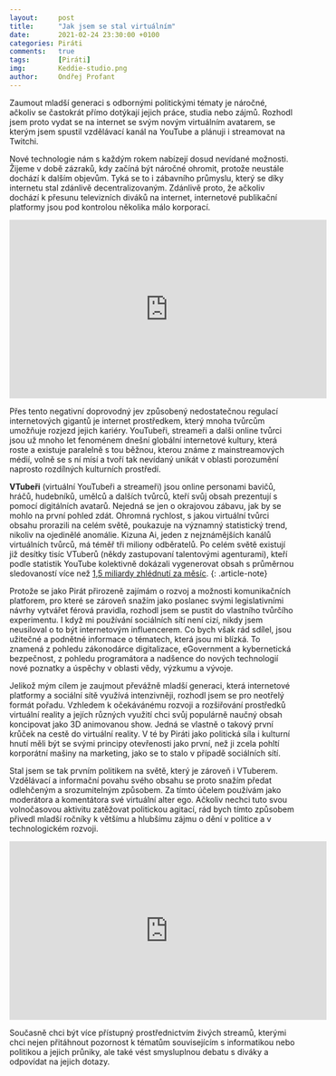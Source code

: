 ```yaml
---
layout:     post
title:      "Jak jsem se stal virtuálním"
date:       2021-02-24 23:30:00 +0100
categories: Piráti
comments:   true
tags:       [Piráti]
img:        Keddie-studio.png
author:     Ondřej Profant
---
```


Zaumout mladší generaci s odbornými politickými tématy je náročné, ačkoliv se častokrát přímo dotýkají jejich práce, studia nebo zájmů. Rozhodl jsem proto vydat se na internet se svým novým virtuálním avatarem, se kterým jsem spustil vzdělávací kanál na YouTube a plánuji i streamovat na Twitchi.

<!--more-->

Nové technologie nám s každým rokem nabízejí dosud nevídané možnosti. Žijeme v době zázraků, kdy začíná být náročné ohromit, protože neustále dochází k dalším objevům. Tyká se to i zábavního průmyslu, který se díky internetu stal zdánlivě decentralizovaným. Zdánlivě proto, že ačkoliv dochází k přesunu televizních diváků na internet, internetové publikační platformy jsou pod kontrolou několika málo korporací.

<iframe width="560" height="315" src="https://www.youtube.com/embed/SfYkMYH-JF0" frameborder="0" allow="accelerometer; autoplay; encrypted-media; gyroscope; picture-in-picture" allowfullscreen=""></iframe> 

Přes tento negativní doprovodný jev způsobený nedostatečnou regulací internetových gigantů je internet prostředkem, který mnoha tvůrcům umožňuje rozjezd jejich kariéry. YouTubeři, streameři a dalši online tvůrci jsou už mnoho let fenoménem dnešní globální internetové kultury, která roste a existuje paralelně s tou běžnou, kterou známe z mainstreamových médií, volně se s ní mísí a tvoří tak nevídaný unikát v oblasti porozumění naprosto rozdílných kulturních prostředí.

**VTubeři** (virtuální YouTubeři a streameři) jsou online personami bavičů, hráčů, hudebníků, umělců a dalších tvůrců, kteří svůj obsah prezentují s pomocí digitálních avatarů. Nejedná se jen o okrajovou zábavu, jak by se mohlo na první pohled zdát. Ohromná rychlost, s jakou virtuální tvůrci obsahu prorazili na celém světě, poukazuje na významný statistický trend, nikoliv na ojedinělé anomálie. Kizuna Ai, jeden z nejznámějších kanálů virtuálních tvůrců, má téměř tři miliony odběratelů. Po celém světě existují již desítky tisíc VTuberů (někdy zastupovaní talentovými agenturami), kteří podle statistik YouTube kolektivně dokázali vygenerovat obsah s průměrnou sledovaností více než [1,5 miliardy zhlédnutí za měsíc](https://www.youtube.com/trends/articles/report-sources/).
{: .article-note}

Protože se jako Pirát přirozeně zajímám o rozvoj a možnosti komunikačních platforem, pro které se zároveň snažím jako poslanec svými legislativními návrhy vytvářet férová pravidla, rozhodl jsem se pustit do vlastního tvůrčího experimentu. I když mi používání sociálních sítí není cizí, nikdy jsem neusiloval o to být internetovým influencerem. Co bych však rád sdílel, jsou užitečné a podnětné informace o tématech, která jsou mi blízká. To znamená z pohledu zákonodárce digitalizace, eGovernment a kybernetická bezpečnost, z pohledu programátora a nadšence do nových technologií nové poznatky a úspěchy v oblasti vědy, výzkumu a vývoje.

Jelikož mým cílem je zaujmout převážně mladší generaci, která internetové platformy a sociální sítě využívá intenzivněji, rozhodl jsem se pro neotřelý formát pořadu. Vzhledem k očekávánému rozvoji a rozšiřování prostředků virtuální reality a jejích různých využití chci svůj populárně naučný obsah koncipovat jako 3D animovanou show. Jedná se vlastně o takový první krůček na cestě do virtuální reality. V té by Piráti jako politická síla i kulturní hnutí měli být se svými principy otevřenosti jako první, než ji zcela pohltí korporátní mašiny na marketing, jako se to stalo v případě sociálních sítí. 

Stal jsem se tak prvním politikem na světě, který je zároveň i VTuberem. Vzdělávací a informační povahu svého obsahu se proto snažím předat odlehčeným a srozumitelným způsobem. Za tímto účelem používám jako moderátora a komentátora své virtuální alter ego. Ačkoliv nechci tuto svou volnočasovou aktivitu zatěžovat politickou agitací, rád bych tímto způsobem přivedl mladší ročníky k většímu a hlubšímu zájmu o dění v politice a v technologickém rozvoji.

<iframe width="560" height="315" src="https://www.youtube.com/embed/fBoG5HC5Cn8" frameborder="0" allow="accelerometer; autoplay; encrypted-media; gyroscope; picture-in-picture" allowfullscreen=""></iframe> 

Současně chci být více přístupný prostřednictvím živých streamů, kterými chci nejen přitáhnout pozornost k tématům souvisejícím s informatikou nebo politikou a jejich průniky, ale také vést smysluplnou debatu s diváky a odpovídat na jejich dotazy.
